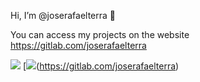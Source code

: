 Hi, I’m @joserafaelterra 👋

You can access my projects on the website https://gitlab.com/joserafaelterra

<!---
joserafaelterra/joserafaelterra is a ✨ special ✨ repository because its `README.md` (this file) appears on your GitHub profile.
You can click the Preview link to take a look at your changes.
--->



[![](https://img.shields.io/badge/LinkedIn-0077B5?style=for-the-badge&logo=linkedin&logoColor=white)](https://www.linkedin.com/in/joserafaelterra) [![](https://img.shields.io/badge/GitLab-330F63?style=for-the-badge&logo=gitlab&logoColor=white)(https://gitlab.com/joserafaelterra)

